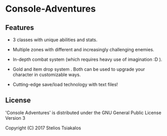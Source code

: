 # Console-Adventures
                                                  
## Features

* 3 classes with unique abilities and stats.

* Multiple zones with different and increasingly challenging enemies.

* In-depth combat system (which requires heavy use of imagination :D ).

* Gold and item drop system . Both can be used to upgrade your character in customizable ways.

* Cutting-edge save/load technology with text files!


## License

'Console Adventures' is distributed under the GNU General Public License Version 3

Copyright (C) 2017 Stelios Tsiakalos
